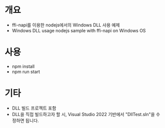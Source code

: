 # 개요
- ffi-napi를 이용한 nodejs에서의 Windows DLL 사용 예제
- Windows DLL usage nodejs sample with ffi-napi on Windows OS

# 사용
- npm install 
- npm run start

# 기타
- DLL 빌드 프로젝트 포함
- DLL을 직접 빌드하고자 할 시, Visual Studio 2022 기반에서 "DllTest.sln"을 수정하면 됩니다.
